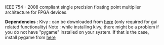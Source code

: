 IEEE 754 - 2008 compliant single precision floating point multiplier
architecture for FPGA devices.

**Dependencies** :
Kivy : can be downloaded from [here](https://kivy.org/docs/gettingstarted/installation.html) (only required for gui related functionality)
Note : while installing kivy, there might be a problem if you do not have "pygame" installed on your system. If that is the case, install pygame from [here](http://www.pygame.org/download.shtml)